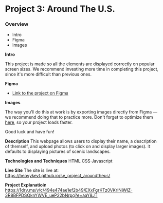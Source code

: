 # Project 3: Around The U.S.

### Overview

- Intro
- Figma
- Images

**Intro**

This project is made so all the elements are displayed correctly on popular screen sizes. We recommend investing more time in completing this project, since it's more difficult than previous ones.

**Figma**

- [Link to the project on Figma](https://www.figma.com/file/ii4xxsJ0ghevUOcssTlHZv/Sprint-3%3A-Around-the-US?node-id=0%3A1)

**Images**

The way you'll do this at work is by exporting images directly from Figma — we recommend doing that to practice more. Don't forget to optimize them [here](https://tinypng.com/), so your project loads faster.

Good luck and have fun!

**Description**
This webpage allows users to display their name, a description of themself, and upload photos (to click on and display larger images). It defaults to displaying pictures of scenic landscapes.

**Technologies and Techniques**
HTML
CSS
Javascript

**Live Site**
The site is live at:
https://heavykevt.github.io/se_project_aroundtheus/

**Project Explanatioin**
https://1drv.ms/v/c/494e474ae1ef2b49/EXxFgrKTz0VKrlNjWIZ-3R8BFPDSQknYWVE_ueP22bNrpg?e=aaY8JT

